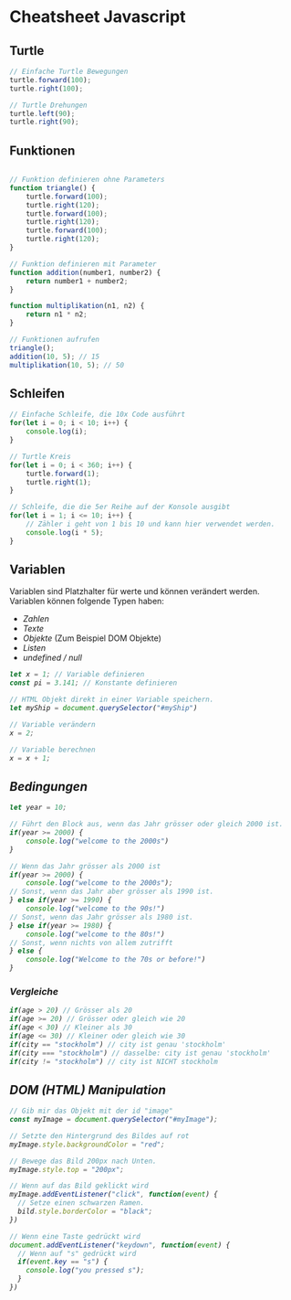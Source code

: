 # Cheatsheet Javascript

## Turtle
```javascript
// Einfache Turtle Bewegungen
turtle.forward(100);
turtle.right(100);

// Turtle Drehungen
turtle.left(90);
turtle.right(90);
```

## Funktionen
```Javascript

// Funktion definieren ohne Parameters
function triangle() {
    turtle.forward(100);
    turtle.right(120);
    turtle.forward(100);
    turtle.right(120);
    turtle.forward(100);
    turtle.right(120);
}

// Funktion definieren mit Parameter
function addition(number1, number2) {
    return number1 + number2;
}

function multiplikation(n1, n2) {
    return n1 * n2;
}

// Funktionen aufrufen
triangle();
addition(10, 5); // 15
multiplikation(10, 5); // 50
```

## Schleifen
```javascript
// Einfache Schleife, die 10x Code ausführt
for(let i = 0; i < 10; i++) {
    console.log(i);
}

// Turtle Kreis
for(let i = 0; i < 360; i++) {
    turtle.forward(1);
    turtle.right(1);
}

// Schleife, die die 5er Reihe auf der Konsole ausgibt
for(let i = 1; i <= 10; i++) {
    // Zähler i geht von 1 bis 10 und kann hier verwendet werden.
    console.log(i * 5);
}
```

## Variablen
Variablen sind Platzhalter für werte und können verändert werden.
Variablen können folgende Typen haben:
- <em>Zahlen</em>
- <em>Texte</em>
- <em>Objekte</em> (Zum Beispiel DOM Objekte)
- <em>Listen</em>
- <em>undefined / null<em>

```javascript
let x = 1; // Variable definieren
const pi = 3.141; // Konstante definieren

// HTML Objekt direkt in einer Variable speichern.
let myShip = document.querySelector("#myShip")

// Variable verändern
x = 2;

// Variable berechnen
x = x + 1;
```

## Bedingungen
```javascript
let year = 10;

// Führt den Block aus, wenn das Jahr grösser oder gleich 2000 ist.
if(year >= 2000) {
    console.log("welcome to the 2000s")
}

// Wenn das Jahr grösser als 2000 ist
if(year >= 2000) {
    console.log("welcome to the 2000s");
// Sonst, wenn das Jahr aber grösser als 1990 ist.
} else if(year >= 1990) {
    console.log("welcome to the 90s!")
// Sonst, wenn das Jahr grösser als 1980 ist.
} else if(year >= 1980) {
    console.log("welcome to the 80s!")
// Sonst, wenn nichts von allem zutrifft
} else {
    console.log("Welcome to the 70s or before!")
}
```
### Vergleiche
```javascript
if(age > 20) // Grösser als 20
if(age >= 20) // Grösser oder gleich wie 20
if(age < 30) // Kleiner als 30
if(age <= 30) // Kleiner oder gleich wie 30
if(city == "stockholm") // city ist genau 'stockholm'
if(city === "stockholm") // dasselbe: city ist genau 'stockholm'
if(city != "stockholm") // city ist NICHT stockholm
```
## DOM (HTML) Manipulation
```javascript
// Gib mir das Objekt mit der id "image"
const myImage = document.querySelector("#myImage");

// Setzte den Hintergrund des Bildes auf rot
myImage.style.backgroundColor = "red";

// Bewege das Bild 200px nach Unten.
myImage.style.top = "200px";

// Wenn auf das Bild geklickt wird
myImage.addEventListener("click", function(event) {
  // Setze einen schwarzen Ramen.
  bild.style.borderColor = "black";
})

// Wenn eine Taste gedrückt wird
document.addEventListener("keydown", function(event) {
  // Wenn auf "s" gedrückt wird
  if(event.key == "s") {
    console.log("you pressed s");
  }
})
```


